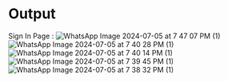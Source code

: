 # Output
Sign In Page : ![WhatsApp Image 2024-07-05 at 7 47 07 PM (1)](https://github.com/malharkapshe/dummy_project/assets/107429407/71a37e3c-0c9f-4d3f-9eb3-40119bd6c927)
![WhatsApp Image 2024-07-05 at 7 40 28 PM (1)](https://github.com/malharkapshe/dummy_project/assets/107429407/bb6ac119-ba32-4717-9457-c48433771390)
![WhatsApp Image 2024-07-05 at 7 40 14 PM (1)](https://github.com/malharkapshe/dummy_project/assets/107429407/19735f77-096b-48ed-9d35-b2af629dbc10)
![WhatsApp Image 2024-07-05 at 7 39 45 PM (1)](https://github.com/malharkapshe/dummy_project/assets/107429407/9b37b13f-043b-4da5-9cec-3b08cee48f0d)
![WhatsApp Image 2024-07-05 at 7 38 32 PM (1)](https://github.com/malharkapshe/dummy_project/assets/107429407/4a0bfb59-b4a8-4676-835a-8a5f514b5e7f)
